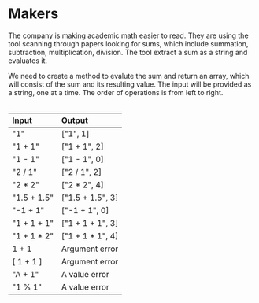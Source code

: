 # Makers 

The company is making academic math easier to read. They are using the tool scanning through papers looking for sums, which include summation, subtraction, multiplication, division. The tool extract a sum as a string and evaluates it.

We need to create a method to evalute the sum and return an array, which will consist of the sum and its resulting value. The input will be provided as a string, one at a time. The order of operations is from left to right.
<br>
<br>

| Input | Output |
| :--- | :--- |
| "1" | ["1", 1] |
| "1 + 1" | ["1 + 1", 2] |
| "1 - 1" | ["1 - 1", 0] |
| "2 / 1" | ["2 / 1", 2] |
| "2 * 2" | ["2 * 2", 4] |
| "1.5 + 1.5" | ["1.5 + 1.5", 3] |
| "-1 + 1" | ["-1 + 1", 0] |
| "1 + 1 + 1" | ["1 + 1 + 1", 3] |
| "1 + 1 * 2" | ["1 + 1 * 1", 4] |
| 1 + 1 | Argument error |
| [ 1 + 1 ] | Argument error |
| "A + 1" | A value error |
| "1 % 1" | A value error |

